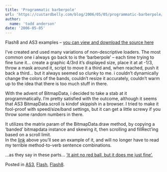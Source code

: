 ```yaml
---
title: 'Programmatic barberpole'
url: 'https://custardbelly.com/blog/2006/05/05/programmatic-barberpole/'
author:
  name: 'todd anderson'
date: '2006-05-05'
---
```


Flash8 and AS3 examples – [you can view and download the source here](https://custardbelly.com/blog/insets/ProgressIndicator.html)

I’ve created and used many variations of non-descriptive loaders. The most common one i always go back to is the ‘barberpole’ – each time trying to fine tune it… create a graphic 4/3rd it’s displayed size, place it at at -1/3, throw a mask around it, script to move it a third and, when reached, push it back a third… but it always seemed so clunky to me. i couldn’t dynamically change the colors of the bands, couldn’t resize it accurately, couldn’t warm up to the idea that there is too much stuff in there. 

With the advent of BitmapData, i decided to take a stab at it programmatically. I’m pretty satisfied with the outcome, although it seems that AS3 BitmapData.scroll is kindof skippish in a browser. I tried to make it fool-proof with speed/size/band settings, but it can get a little screwy if you throw some random numbers in there.

It utilizes the matrix param of the BitmapData.draw method, by copying a ‘banded’ bitmapdata instance and skewing it, then scrolling and fillRect’ing based on a scroll limit.  
In the [link](https://custardbelly.com/blog/insets/ProgressIndicator.html) above you’ll see an example of it, and will no longer have to read my terrible method-to-verb sentence combinations. 

…as they say in these parts… [‘it aint no red ball, but it does me just fine’.](http://www.razorberry.com/blog/archives/2006/05/03/i-was-forced-to-post-this/)

Posted in [AS3](https://custardbelly.com/blog/category/as3/), [Flash](https://custardbelly.com/blog/category/flash/), [Flash8](https://custardbelly.com/blog/category/flash8/).
